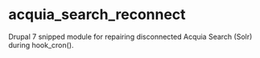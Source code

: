 # acquia_search_reconnect
Drupal 7 snipped module for repairing disconnected Acquia Search (Solr) during hook_cron(). 
